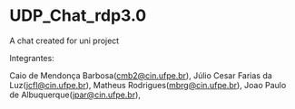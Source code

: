 # UDP_Chat_rdp3.0
A chat created for uni project 

Integrantes:

 Caio de Mendonça Barbosa(cmb2@cin.ufpe.br),
 Júlio Cesar Farias da Luz(jcfl@cin.ufpe.br),
 Matheus Rodrigues(mbrg@cin.ufpe.br),
 Joao Paulo de Albuquerque(jpar@cin.ufpe.br),
